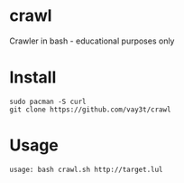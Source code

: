 # crawl
Crawler in bash - educational purposes only

# Install
```
sudo pacman -S curl
git clone https://github.com/vay3t/crawl
```

# Usage
```
usage: bash crawl.sh http://target.lul
```
